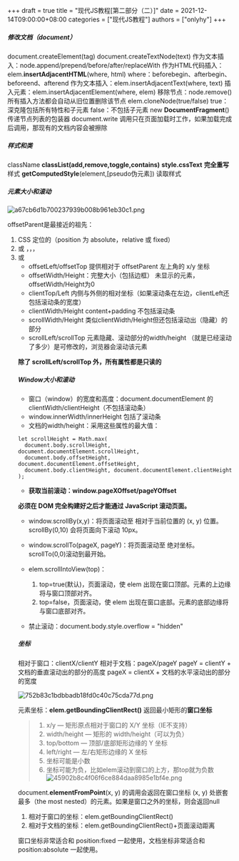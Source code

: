 +++
draft = true
title = "现代JS教程[第二部分（二）]"
date = 2021-12-14T09:00:00+08:00
categories = ["现代JS教程"]
authors = ["onlyhy"]
+++
##### 修改文档（document）
document.createElement(tag)
document.createTextNode(text)
作为文本插入：node.append/prepend/before/after/replaceWith
作为HTML代码插入：elem.**insertAdjacentHTML**(where, html)
where：beforebegin、afterbegin、beforeend、afterend
作为文本插入：elem.insertAdjacentText(where, text)
插入元素：elem.insertAdjacentElement(where, elem)
移除节点：node.remove()
所有插入方法都会自动从旧位置删除该节点
elem.cloneNode(true/false) true：深克隆包括所有特性和子元素 false：不包括子元素
new **DocumentFragment**() 传递节点列表的包装器
document.write 调用只在页面加载时工作，如果加载完成后调用，那现有的文档内容会被擦除

##### 样式和类
className
**classList(add,remove,toggle,contains)**
**style.cssText** **完全重写**样式
**getComputedStyle**(element,[pseudo伪元素]) 读取样式

##### 元素大小和滚动
![a67cb6d1b700237939b008b961eb30c1.png](evernotecid://AD55C2FF-DB70-4AF5-9F57-2A1073AF7668/appyinxiangcom/17648251/ENResource/p1061)

offsetParent是最接近的祖先：
1. CSS 定位的（position 为 absolute，relative 或 fixed）
2. 或 <td>，<th>，<table>，
3. 或 <body>

- offsetLeft/offsetTop 提供相对于 offsetParent 左上角的 x/y 坐标
- offsetWidth/Height：完整大小（包括边框）
未显示的元素，offsetWidth/Height为0
- clientTop/Left  内侧与外侧的相对坐标（如果滚动条在左边，clientLeft还包括滚动条的宽度）
- clientWidth/Height content+padding 不包括滚动条
- scrollWidth/Height 类似clientWidth/Height但还包括滚动出（隐藏）的部分
- scrollLeft/scrollTop 元素隐藏、滚动部分的width/height （就是已经滚动了多少）是可修改的，浏览器会滚动该元素

**除了 scrollLeft/scrollTop 外，所有属性都是只读的**

##### Window大小和滚动
- 窗口（window）的宽度和高度：document.documentElement 的 clientWidth/clientHeight（不包括滚动条）
- window.innerWidth/innerHeight 包括了滚动条
- 文档的width/height：采用这些属性的最大值：
```shell
let scrollHeight = Math.max(
  document.body.scrollHeight, document.documentElement.scrollHeight,
  document.body.offsetHeight, document.documentElement.offsetHeight,
  document.body.clientHeight, document.documentElement.clientHeight
);
```
- **获取当前滚动：window.pageXOffset/pageYOffset**

**必须在 DOM 完全构建好之后才能通过 JavaScript 滚动页面。**

- window.scrollBy(x,y)：将页面滚动至 相对于当前位置的 (x, y) 位置。scrollBy(0,10) 会将页面向下滚动 10px。
- window.scrollTo(pageX, pageY)：将页面滚动至 绝对坐标。scrollTo(0,0)滚动到最开始。
- elem.scrollIntoView(top)：
    1. top=true(默认)，页面滚动，使 elem 出现在窗口顶部。元素的上边缘将与窗口顶部对齐。
    2. top=false，页面滚动，使 elem 出现在窗口底部。元素的底部边缘将与窗口底部对齐。

- 禁止滚动：document.body.style.overflow = "hidden"

##### 坐标
相对于窗口：clientX/clientY
相对于文档：pageX/pageY
pageY = clientY + 文档的垂直滚动出的部分的高度
pageX = clientX + 文档的水平滚动出的部分的宽度

![752b83c1bdbbadb18fd0c40c75cda77d.png](evernotecid://AD55C2FF-DB70-4AF5-9F57-2A1073AF7668/appyinxiangcom/17648251/ENResource/p1062)

元素坐标：**elem.getBoundingClientRect()** 返回最小矩形的**窗口坐标**
> 1. x/y — 矩形原点相对于窗口的 X/Y 坐标（IE不支持）
> 2. width/height — 矩形的 width/height（可以为负）
> 3. top/bottom — 顶部/底部矩形边缘的 Y 坐标
> 4. left/right — 左/右矩形边缘的 X 坐标
> 5. 坐标可能是小数
> 6. 坐标可能为负，比如elem滚动到窗口的上方，那top就为负数
![45902b8c4f06f6ce884daa8985e1bf4e.png](evernotecid://AD55C2FF-DB70-4AF5-9F57-2A1073AF7668/appyinxiangcom/17648251/ENResource/p1063)

document.**elementFromPoint**(x, y) 的调用会返回在窗口坐标 (x, y) 处嵌套最多（the most nested）的元素。如果是窗口之外的坐标，则会返回null

1. 相对于窗口的坐标：elem.getBoundingClientRect()
2. 相对于文档的坐标：elem.getBoundingClientRect()+页面滚动距离

窗口坐标非常适合和 position:fixed 一起使用，文档坐标非常适合和 position:absolute 一起使用。



